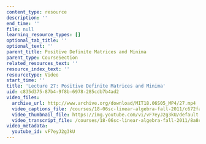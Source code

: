 ```yaml
---
content_type: resource
description: ''
end_time: ''
file: null
learning_resource_types: []
optional_tab_title: ''
optional_text: ''
parent_title: Positive Definite Matrices and Minima
parent_type: CourseSection
related_resources_text: ''
resource_index_text: ''
resourcetype: Video
start_time: ''
title: 'Lecture 27: Positive Definite Matrices and Minima'
uid: c835d375-87b4-9f8b-6978-285cdb7b4ad2
video_files:
  archive_url: http://www.archive.org/download/MIT18.06S05_MP4/27.mp4
  video_captions_file: /courses/18-06sc-linear-algebra-fall-2011/c672fa052ba155cab26721352d3ca2ba_vF7eyJ2g3kU.vtt
  video_thumbnail_file: https://img.youtube.com/vi/vF7eyJ2g3kU/default.jpg
  video_transcript_file: /courses/18-06sc-linear-algebra-fall-2011/8a8c96758f45cd0d32d8b96e73114213_vF7eyJ2g3kU.pdf
video_metadata:
  youtube_id: vF7eyJ2g3kU
---
```

